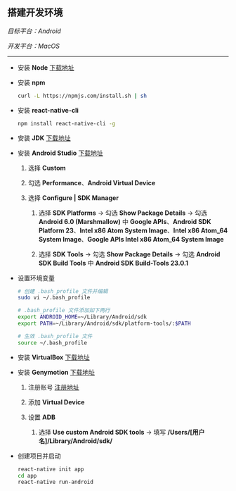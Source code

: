 ## 搭建开发环境 ##

_目标平台：Android_

_开发平台：MacOS_

*****

+ 安装 __Node__ [下载地址](https://nodejs.org/en/)

+ 安装 __npm__

    ```bash
    curl -L https://npmjs.com/install.sh | sh
    ```

+ 安装 __react-native-cli__

    ```bash
    npm install react-native-cli -g
    ```

+ 安装 __JDK__ [下载地址](http://www.oracle.com/technetwork/java/javase/downloads/jdk8-downloads-2133151.html)

+ 安装 __Android Studio__ [下载地址](http://www.android-studio.org/)

    1. 选择 __Custom__
    
    2. 勾选 __Performance__、__Android Virtual Device__
    
    3. 选择 __Configure | SDK Manager__
    
        1. 选择 __SDK Platforms__ -> 勾选 __Show Package Details__ -> 勾选 __Android 6.0 (Marshmallow)__ 中 __Google APIs__、__Android SDK Platform 23__、__Intel x86 Atom System Image__、__Intel x86 Atom_64 System Image__、__Google APIs Intel x86 Atom_64 System Image__
        
        2. 选择 __SDK Tools__ -> 勾选 __Show Package Details__ -> 勾选 __Android SDK Build Tools__ 中 __Android SDK Build-Tools 23.0.1__
        
+ 设置环境变量

    ```bash
    # 创建 .bash_profile 文件并编辑
    sudo vi ~/.bash_profile   
    
    # .bash_profile 文件添加如下两行
    export ANDROID_HOME=~/Library/Android/sdk
    export PATH=~/Library/Android/sdk/platform-tools/:$PATH
    
    # 生效 .bash_profile 文件
    source ~/.bash_profile
    ```

+ 安装 __VirtualBox__ [下载地址](https://www.virtualbox.org/wiki/Downloads)

+ 安装 __Genymotion__ [下载地址](./genymotion.dmg.zip)

    1. 注册账号 [注册地址](https://www.genymotion.com/account/create/)
    
    2. 添加 __Virtual Device__
    
    3. 设置 __ADB__
    
        1. 选择 __Use custom Android SDK tools__ -> 填写 __/Users/[用户名]/Library/Android/sdk/__
        
+ 创建项目并启动

    ```bash
    react-native init app
    cd app
    react-native run-android
    ```
